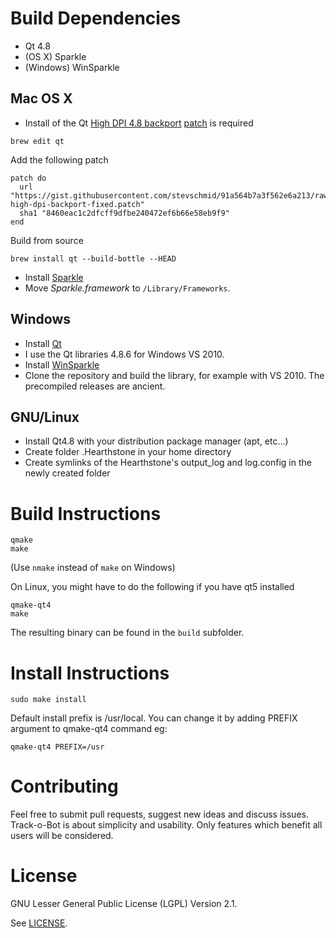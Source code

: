 # Build Dependencies

* Qt 4.8
* (OS X) Sparkle
* (Windows) WinSparkle

## Mac OS X

* Install of the Qt [High DPI 4.8 backport](https://bugreports.qt-project.org/browse/QTBUG-23870) [patch](https://codereview.qt-project.org/#/c/54636/) is required
```
brew edit qt
```
Add the following patch
```
patch do
  url "https://gist.githubusercontent.com/stevschmid/91a564b7a3f562e6a213/raw/ccfe0dcf2c5479356906fdfcdf229c2acb1bee39/qt48-high-dpi-backport-fixed.patch"
  sha1 "8460eac1c2dfcff9dfbe240472ef6b66e58eb9f9"
end
```
Build from source
```
brew install qt --build-bottle --HEAD
```

* Install [Sparkle](http://sparkle.andymatuschak.org/) 
 * Move _Sparkle.framework_ to ``/Library/Frameworks``.

## Windows

* Install [Qt](http://qt-project.org/downloads) 
 * I use the Qt libraries 4.8.6 for Windows VS 2010.
* Install [WinSparkle](https://github.com/vslavik/winsparkle) 
 * Clone the repository and build the library, for example with VS 2010. The precompiled releases are ancient.

## GNU/Linux

* Install Qt4.8 with your distribution package manager (apt, etc...)
* Create folder .Hearthstone in your home directory
* Create symlinks of the Hearthstone's output_log and log.config in the newly created folder

# Build Instructions

```
qmake
make
```

(Use ``nmake`` instead of ``make`` on Windows)

On Linux, you might have to do the following if you have qt5 installed

```
qmake-qt4
make
```

The resulting binary can be found in the ``build`` subfolder.

# Install Instructions

```
sudo make install
```

Default install prefix is /usr/local. You can change it by adding PREFIX argument to qmake-qt4 command eg:

```
qmake-qt4 PREFIX=/usr
```

# Contributing

Feel free to submit pull requests, suggest new ideas and discuss issues. Track-o-Bot is about simplicity and usability. Only features which benefit all users will be considered. 

# License

GNU Lesser General Public License (LGPL) Version 2.1.

See [LICENSE](LICENSE).

